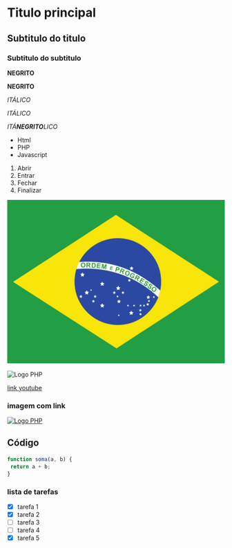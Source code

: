 # Titulo principal

## Subtitulo do titulo

### Subtitulo do subtitulo


**NEGRITO**

__NEGRITO__

*ITÁLICO*

_ITÁLICO_

_ITÁ**NEGRITO**LICO_


* Html
* PHP
* Javascript


1. Abrir
2. Entrar
3. Fechar
4. Finalizar


![Brasil](img/br.svg)


![Logo PHP](https://upload.wikimedia.org/wikipedia/commons/thumb/2/27/PHP-logo.svg/711px-PHP-logo.svg.png)


[link youtube](https://www.youtube.com/)


### imagem com link

[![Logo PHP](https://upload.wikimedia.org/wikipedia/commons/thumb/2/27/PHP-logo.svg/711px-PHP-logo.svg.png)](https://www.php.net/)



## Código

``` Javascript
function soma(a, b) {
 return a + b;
}

```

### lista de tarefas

- [x] tarefa 1
- [x] tarefa 2
- [ ] tarefa 3
- [ ] tarefa 4
- [x] tarefa 5
